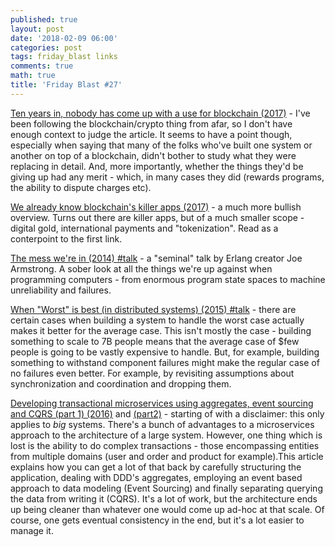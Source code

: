 ```yaml
---
published: true
layout: post
date: '2018-02-09 06:00'
categories: post
tags: friday_blast links
comments: true
math: true
title: 'Friday Blast #27'
---
```


[Ten years in, nobody has come up with a use for blockchain (2017)](https://hackernoon.com/ten-years-in-nobody-has-come-up-with-a-use-case-for-blockchain-ee98c180100) - I've been following the blockchain/crypto thing from afar, so I don't have enough context to judge the article. It seems to have a point though, especially when saying that many of the folks who've built one system or another on top of a blockchain, didn't bother to study what they were replacing in detail. And, more importantly, whether the things they'd be giving up had any merit - which, in many cases they did (rewards programs, the ability to dispute charges etc).

[We already know blockchain's killer apps (2017)](https://hackernoon.com/we-already-know-blockchains-killer-apps-f2d443eba35) - a much more bullish overview. Turns out there are killer apps, but of a much smaller scope - digital gold, international payments and "tokenization". Read as a conterpoint to the first link.

[The mess we're in (2014) #talk](https://www.youtube.com/watch?v=lKXe3HUG2l4) - a "seminal" talk by Erlang creator Joe Armstrong. A sober look at all the things we're up against when programming computers - from enormous program state spaces to machine unreliability and failures.

[When "Worst" is best (in distributed systems) (2015) #talk](https://www.youtube.com/watch?v=ZGIAypUUwoQ) - there are certain cases when building a system to handle the worst case actually makes it better for the average case. This isn't mostly the case - building something to scale to 7B people means that the average case of $few people is going to be vastly expensive to handle. But, for example, building something to withstand component failures might make the regular case of no failures even better. For example, by revisiting assumptions about synchronization and coordination and dropping them.

[Developing transactional microservices using aggregates, event sourcing and CQRS (part 1) (2016)](https://www.infoq.com/articles/microservices-aggregates-events-cqrs-part-1-richardson) and [(part2)](https://www.infoq.com/articles/microservices-aggregates-events-cqrs-part-2-richardson?utm_source=infoqEmail&utm_medium=SpecialNL_EditorialContent&utm_campaign=02092017_SpecialNL&forceSponsorshipId=1343) - starting of with a disclaimer: this only applies to _big_ systems. There's a bunch of advantages to a microservices approach to the architecture of a large system. However, one thing which is lost is the ability to do complex transactions - those encompassing entities from multiple domains (user and order and product for example).This article explains how you can get a lot of that back by carefully structuring the application, dealing with DDD's aggregates, employing an event based approach to data modeling (Event Sourcing) and finally separating querying the data from writing it (CQRS). It's a lot of work, but the architecture ends up being cleaner than whatever one would come up ad-hoc at that scale. Of course, one gets eventual consistency in the end, but it's a lot easier to manage it.
